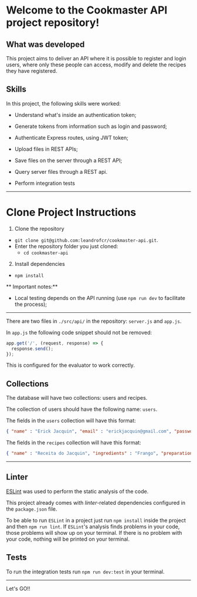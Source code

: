 # Welcome to the Cookmaster API project repository!


## What was developed


This project aims to deliver an API where it is possible to register and login users, where only these people can access, modify and delete the recipes they have registered.


## Skills

In this project, the following skills were worked:

- Understand what's inside an authentication token;

- Generate tokens from information such as login and password;

- Authenticate Express routes, using JWT token;

- Upload files in REST APIs;

- Save files on the server through a REST API;

- Query server files through a REST api.

- Perform integration tests

---

# Clone Project Instructions

1. Clone the repository

- `git clone git@github.com:leandrofcr/cookmaster-api.git`.
- Enter the repository folder you just cloned:
  - `cd cookmaster-api`

2. Install dependencies

- `npm install`


** Important notes:**

- Local testing depends on the API running (use `npm run dev` to facilitate the process);

---

There are two files in `./src/api/` in the repository: `server.js` and `app.js`.

In `app.js` the following code snippet should not be removed:

```javascript
app.get('/', (request, response) => {
  response.send();
});
```
This is configured for the evaluator to work correctly.


## Collections

The database will have two collections: users and recipes.

The collection of users should have the following name: `users`.

The fields in the `users` collection will have this format:

```json
{ "name" : "Erick Jacquin", "email" : "erickjacquin@gmail.com", "password" : "12345678", "role" : "user" }
```


The fields in the `recipes` collection will have this format:

```json
{ "name" : "Receita do Jacquin", "ingredients" : "Frango", "preparation" : "10 minutos no forno" }
```
---

## Linter

[ESLint](https://eslint.org/) was used to perform the static analysis of the code.

This project already comes with _linter_-related dependencies configured in the `package.json` file.

To be able to run `ESLint` in a project just run `npm install` inside the project and then `npm run lint`. If `ESLint`'s analysis finds problems in your code, those problems will show up on your terminal. If there is no problem with your code, nothing will be printed on your terminal.


## Tests

To run the integration tests run `npm run dev:test` in your terminal.

---


Let's GO!!
